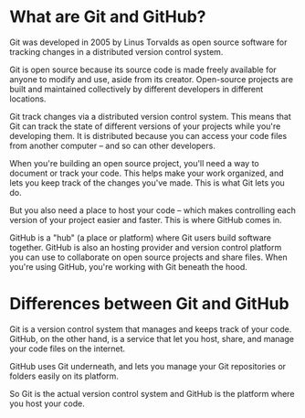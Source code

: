  # What are Git and GitHub?
Git was developed in 2005 by Linus Torvalds as open source software for tracking changes in a distributed version control system.

Git is open source because its source code is made freely available for anyone to modify and use, aside from its creator. Open-source projects are built and maintained collectively by different developers in different locations.

Git track changes via a distributed version control system. This means that Git can track the state of different versions of your projects while you're developing them. It is distributed because you can access your code files from another computer – and so can other developers.

When you're building an open source project, you'll need a way to document or track your code. This helps make your work organized, and lets you keep track of the changes you've made. This is what Git lets you do.

But you also need a place to host your code – which makes controlling each version of your project easier and faster. This is where GitHub comes in.

GitHub is a "hub" (a place or platform) where Git users build software together. GitHub is also an hosting provider and version control platform you can use to collaborate on open source projects and share files. When you're using GitHub, you're working with Git beneath the hood.


# Differences between Git and GitHub
Git is a version control system that manages and keeps track of your code. GitHub, on the other hand, is a service that let you host, share, and manage your code files on the internet.

GitHub uses Git underneath, and lets you manage your Git repositories or folders easily on its platform.

So Git is the actual version control system and GitHub is the platform where you host your code.
